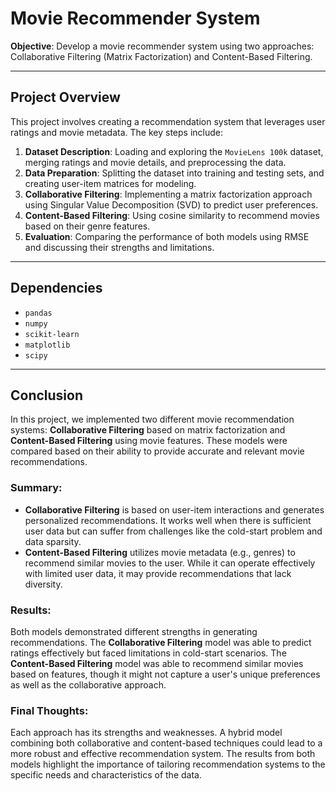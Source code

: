 
# Movie Recommender System

**Objective**: Develop a movie recommender system using two approaches: Collaborative Filtering (Matrix Factorization) and Content-Based Filtering.

---

## Project Overview
This project involves creating a recommendation system that leverages user ratings and movie metadata. The key steps include:

1. **Dataset Description**: Loading and exploring the `MovieLens 100k` dataset, merging ratings and movie details, and preprocessing the data.
2. **Data Preparation**: Splitting the dataset into training and testing sets, and creating user-item matrices for modeling.
3. **Collaborative Filtering**: Implementing a matrix factorization approach using Singular Value Decomposition (SVD) to predict user preferences.
4. **Content-Based Filtering**: Using cosine similarity to recommend movies based on their genre features.
5. **Evaluation**: Comparing the performance of both models using RMSE and discussing their strengths and limitations.

---

## Dependencies

- `pandas`
- `numpy`
- `scikit-learn`
- `matplotlib`
- `scipy`

---

## Conclusion

In this project, we implemented two different movie recommendation systems: **Collaborative Filtering** based on matrix factorization and **Content-Based Filtering** using movie features. These models were compared based on their ability to provide accurate and relevant movie recommendations.

### Summary:
- **Collaborative Filtering** is based on user-item interactions and generates personalized recommendations. It works well when there is sufficient user data but can suffer from challenges like the cold-start problem and data sparsity.
- **Content-Based Filtering** utilizes movie metadata (e.g., genres) to recommend similar movies to the user. While it can operate effectively with limited user data, it may provide recommendations that lack diversity.

### Results:
Both models demonstrated different strengths in generating recommendations. The **Collaborative Filtering** model was able to predict ratings effectively but faced limitations in cold-start scenarios. The **Content-Based Filtering** model was able to recommend similar movies based on features, though it might not capture a user's unique preferences as well as the collaborative approach.

### Final Thoughts:
Each approach has its strengths and weaknesses. A hybrid model combining both collaborative and content-based techniques could lead to a more robust and effective recommendation system. The results from both models highlight the importance of tailoring recommendation systems to the specific needs and characteristics of the data.
